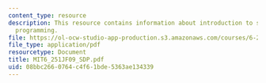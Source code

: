 ```yaml
---
content_type: resource
description: This resource contains information about introduction to semidefinite
  programming.
file: https://ol-ocw-studio-app-production.s3.amazonaws.com/courses/6-251j-introduction-to-mathematical-programming-fall-2009/08bbc2660764c4f61bde5363ae134339_MIT6_251JF09_SDP.pdf
file_type: application/pdf
resourcetype: Document
title: MIT6_251JF09_SDP.pdf
uid: 08bbc266-0764-c4f6-1bde-5363ae134339
---
```

